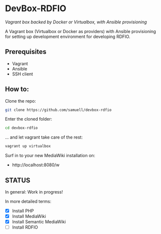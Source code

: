 # DevBox-RDFIO
*Vagrant box backed by Docker or Virtualbox, with Ansible provisioning*

A Vagrant box (Virtualbox or Docker as providers) with Ansible provisioning
for setting up development environment for developing RDFIO.


## Prerequisites

* Vagrant
* Ansible
* SSH client

## How to:

Clone the repo:

```bash
git clone https://github.com/samuell/devbox-rdfio
```
Enter the cloned folder:

```bash
cd devbox-rdfio
```

... and let vagrant take care of the rest:

```bash
vagrant up virtualbox
```

Surf in to your new MediaWiki installation on:

* http://localhost:8080/w

## STATUS

In general: Work in progress!

In more detailed terms:

- [x] Install PHP
- [x] Install MediaWiki
- [x] Install Semantic MediaWiki
- [ ] Install RDFIO
